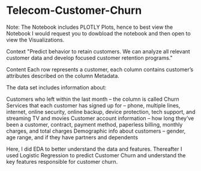 # Telecom-Customer-Churn

Note: The Notebook includes PLOTLY Plots, hence to best view the Notebook I would request you to dowbload the notebook and then open to view the Visualizations.

Context
"Predict behavior to retain customers. We can analyze all relevant customer data and develop focused customer retention programs."

Content
Each row represents a customer, each column contains customer’s attributes described on the column Metadata.

The data set includes information about:

Customers who left within the last month – the column is called Churn
Services that each customer has signed up for – phone, multiple lines, internet, online security, online backup, device protection, tech support, and streaming TV and movies
Customer account information – how long they’ve been a customer, contract, payment method, paperless billing, monthly charges, and total charges
Demographic info about customers – gender, age range, and if they have partners and dependents


Here, I did EDA to better understand the data and features. Thereafter I used Logistic Regression to predict Customer Churn and understand the key features responsible for customer churn. 
